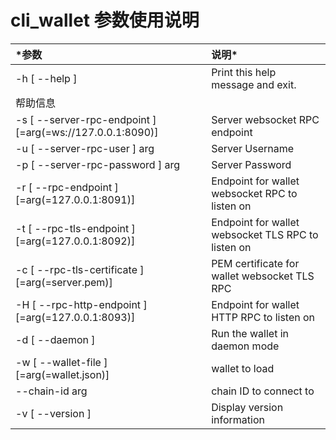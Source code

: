# cli_wallet 参数使用说明

| *参数 | 说明* |
|:--- |:--- |
| -h [ --help ] | Print this help message and exit. 
帮助信息 |
| -s [ --server-rpc-endpoint ] [=arg(=ws://127.0.0.1:8090)] | Server websocket RPC endpoint |
| -u [ --server-rpc-user ] arg | Server Username |
| -p [ --server-rpc-password ] arg | Server Password |
| -r [ --rpc-endpoint ] [=arg(=127.0.0.1:8091)] | Endpoint for wallet websocket RPC to listen on |
| -t [ --rpc-tls-endpoint ] [=arg(=127.0.0.1:8092)] | Endpoint for wallet websocket TLS RPC to listen on |
| -c [ --rpc-tls-certificate ] [=arg(=server.pem)] | PEM certificate for wallet websocket TLS RPC |
| -H [ --rpc-http-endpoint ] [=arg(=127.0.0.1:8093)] | Endpoint for wallet HTTP RPC to listen on |
| -d [ --daemon ] | Run the wallet in daemon mode |
| -w [ --wallet-file ] [=arg(=wallet.json)] | wallet to load |
| --chain-id arg | chain ID to connect to |
| -v [ --version ] | Display version information |

